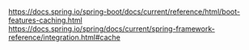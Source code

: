 
https://docs.spring.io/spring-boot/docs/current/reference/html/boot-features-caching.html  
https://docs.spring.io/spring/docs/current/spring-framework-reference/integration.html#cache  
